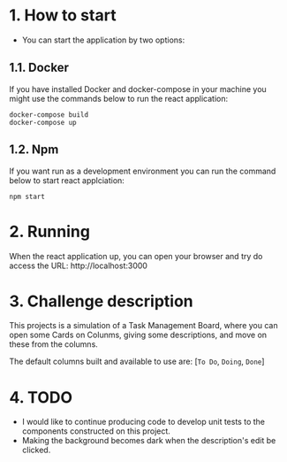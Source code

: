 # 1. How to start

- You can start the application by two options:

## 1.1. Docker

If you have installed Docker and docker-compose in your machine you might use the commands below to run the react application:

```
docker-compose build
docker-compose up
```

## 1.2. Npm

If you want run as a development environment you can run the command below to start react applciation:

```
npm start
```

# 2. Running

When the react application up, you can open your browser and try do access the URL: http://localhost:3000

# 3. Challenge description

This projects is a simulation of a Task Management Board, where you can open some Cards on Colunms, giving some descriptions, and move on these from the columns.

The default columns built and available to use are: [`To Do`, `Doing`, `Done`]

# 4. TODO

- I would like to continue producing code to develop unit tests to the components constructed on this project.
- Making the background becomes dark when the description's edit be clicked.